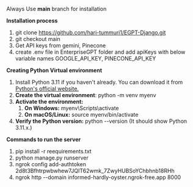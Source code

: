 Always Use **main** branch for installation

**Installation process**
  1. git clone https://github.com/hari-tummuri1/EGPT-Django.git
  2. git checkout main
  3. Get API keys from gemini, Pinecone
  4. create .env file in EnterpriseGPT folder and add apiKeys with below variable names GOOGLE_API_KEY, PINECONE_API_KEY

**Creating Python Virtual environment**
  1. Install Python 3.11 if you haven't already. You can download it from [Python's official website.](https://www.python.org/downloads/)
  2. **Create the virtual environment**: python -m venv myenv
  3. **Activate the environment:**
       1. **On Windows:**  myenv\Scripts\activate
       2. **On macOS/Linux:** source myenv/bin/activate
  4. **Verify the Python version:**  python --version (It should show Python 3.11.x.)

**Commands to run the server**

  1. pip install -r reequirements.txt
  2. python manage.py runserver
  3. ngrok config add-authtoken 2d8t3Bfhtrpwbwhew7JQIT62wmk_7ZwyHUBSoYChbhnb18RHh
  4. ngrok http --domain informed-hardly-oyster.ngrok-free.app 8000
